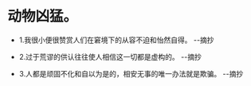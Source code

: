 # 动物凶猛。

- 1.我很小便很赞赏人们在窘境下的从容不迫和怡然自得。 --摘抄

- 2.过于荒谬的供认往往使人相信这一切都是虚构的。 --摘抄

- 3.人都是顽固不化和自以为是的，相安无事的唯一办法就是欺骗。 --摘抄
